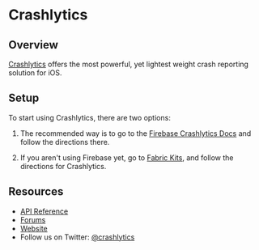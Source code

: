
# Crashlytics

## Overview

[Crashlytics](https://firebase.google.com/docs/crashlytics/get-started?platform=ios) offers the most powerful, yet lightest weight crash reporting solution for iOS.


## Setup

To start using Crashlytics, there are two options:

1) The recommended way is to go to the [Firebase Crashlytics Docs](https://firebase.google.com/docs/crashlytics/get-started?platform=ios) and follow the directions there.

2) If you aren't using Firebase yet, go to [Fabric Kits](https://fabric.io/kits), and follow the directions for Crashlytics.


## Resources

* [API Reference](https://firebase.google.com/docs/reference/ios/crashlytics/api/reference/Classes)
* [Forums](https://stackoverflow.com/questions/tagged/google-fabric)
* [Website](https://firebase.google.com/docs/crashlytics)
* Follow us on Twitter: [@crashlytics](https://twitter.com/crashlytics)
